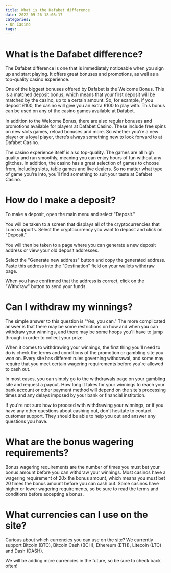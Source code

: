 ```yaml
---
title: What is the Dafabet difference
date: 2022-09-26 18:08:17
categories:
- On Casino
tags:
---
```



# What is the Dafabet difference?

The Dafabet difference is one that is immediately noticeable when you sign up and start playing. It offers great bonuses and promotions, as well as a top-quality casino experience.

One of the biggest bonuses offered by Dafabet is the Welcome Bonus. This is a matched deposit bonus, which means that your first deposit will be matched by the casino, up to a certain amount. So, for example, if you deposit £100, the casino will give you an extra £100 to play with. This bonus can be used on any of the casino games available at Dafabet.

In addition to the Welcome Bonus, there are also regular bonuses and promotions available for players at Dafabet Casino. These include free spins on new slots games, reload bonuses and more. So whether you’re a new player or a loyal player, there’s always something new to look forward to at Dafabet Casino.

The casino experience itself is also top-quality. The games are all high quality and run smoothly, meaning you can enjoy hours of fun without any glitches. In addition, the casino has a great selection of games to choose from, including slots, table games and live dealers. So no matter what type of game you’re into, you’ll find something to suit your taste at Dafabet Casino.

# How do I make a deposit?

To make a deposit, open the main menu and select "Deposit."

You will be taken to a screen that displays all of the cryptocurrencies that Luno supports. Select the cryptocurrency you want to deposit and click on "Deposit."

You will then be taken to a page where you can generate a new deposit address or view your old deposit addresses.

Select the "Generate new address" button and copy the generated address. Paste this address into the "Destination" field on your wallets withdraw page.

When you have confirmed that the address is correct, click on the "Withdraw" button to send your funds.

# Can I withdraw my winnings?

The simple answer to this question is "Yes, you can." The more complicated answer is that there may be some restrictions on how and when you can withdraw your winnings, and there may be some hoops you'll have to jump through in order to collect your prize.

When it comes to withdrawing your winnings, the first thing you'll need to do is check the terms and conditions of the promotion or gambling site you won on. Every site has different rules governing withdrawal, and some may require that you meet certain wagering requirements before you're allowed to cash out.

In most cases, you can simply go to the withdrawals page on your gambling site and request a payout. How long it takes for your winnings to reach your bank account or other payment method will depend on the site's processing times and any delays imposed by your bank or financial institution.

If you're not sure how to proceed with withdrawing your winnings, or if you have any other questions about cashing out, don't hesitate to contact customer support. They should be able to help you out and answer any questions you have.

# What are the bonus wagering requirements?

Bonus wagering requirements are the number of times you must bet your bonus amount before you can withdraw your winnings. Most casinos have a wagering requirement of 20x the bonus amount, which means you must bet 20 times the bonus amount before you can cash out. Some casinos have higher or lower wagering requirements, so be sure to read the terms and conditions before accepting a bonus.

# What currencies can I use on the site?

Curious about which currencies you can use on the site? We currently support Bitcoin (BTC), Bitcoin Cash (BCH), Ethereum (ETH), Litecoin (LTC) and Dash (DASH).

We will be adding more currencies in the future, so be sure to check back often!